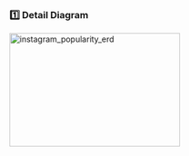 ### 1️⃣ Detail Diagram

<img width="300" height="200" alt="instagram_popularity_erd" src="https://github.com/user-attachments/assets/e2651ea4-2e2d-41c5-8356-9f9ab030c7aa" />
